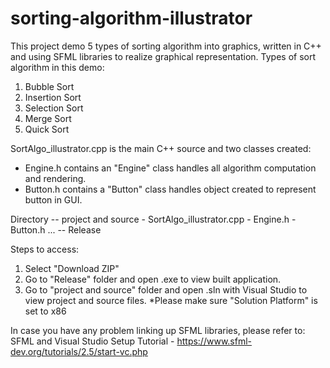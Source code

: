 # sorting-algorithm-illustrator
This project demo 5 types of sorting algorithm into graphics,
written in C++ and using SFML libraries to realize graphical representation.
Types of sort algorithm in this demo:
1. Bubble Sort
2. Insertion Sort
3. Selection Sort
4. Merge Sort
5. Quick Sort

SortAlgo_illustrator.cpp is the main C++ source and two classes created:
- Engine.h contains an "Engine" class handles all algorithm computation and rendering.
- Button.h contains a "Button" class handles object created to represent button in GUI.

Directory
	-- project and source
		- SortAlgo_illustrator.cpp
		- Engine.h
		- Button.h
		...
	-- Release

Steps to access:
1. Select "Download ZIP"
2. Go to "Release" folder and open .exe to view built application.
3. Go to "project and source" folder and open .sln with Visual Studio to view project and source files.
	*Please make sure "Solution Platform" is set to x86

In case you have any problem linking up SFML libraries, please refer to:
SFML and Visual Studio Setup Tutorial - https://www.sfml-dev.org/tutorials/2.5/start-vc.php

